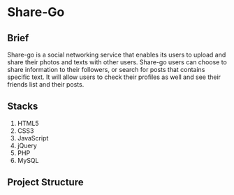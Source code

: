 # Share-Go
## Brief

Share-go is a social networking service that enables its users to 
upload and share their photos and texts with other users. 
Share-go users can choose to share information to their 
followers, or search for posts that contains specific text. It will 
allow users to check their profiles as well and see their friends 
list and their posts.

## Stacks

1) HTML5
2) CSS3
3) JavaScript
4) jQuery
5) PHP
6) MySQL


## Project Structure
